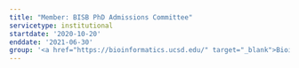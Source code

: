 ```yaml
---
title: "Member: BISB PhD Admissions Committee"
servicetype: institutional
startdate: '2020-10-20'
enddate: '2021-06-30'
group: '<a href="https://bioinformatics.ucsd.edu/" target="_blank">Bioinformatics & Systems Biology (BISB) Graduate Program</a>, UC San Diego'
---
```

